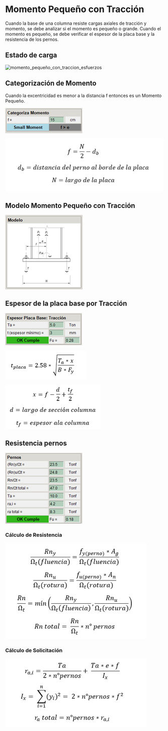 # **Momento Pequeño con Tracción**

Cuando la base de una columna resiste cargas axiales de tracción y momento, se debe analizar si el momento es pequeño o grande. Cuando el momento es pequeño, se debe verificar el espesor de la placa base y la resistencia de los pernos.

## **Estado de carga**

![momento_pequeño_con_traccion_esfuerzos](../images/anclajes/momento_pequeño_con_traccion_esfuerzos.png)

## **Categorización de Momento**

Cuando la excentricidad es menor a la distancia f entonces es un Momento Pequeño.

![categoriza_momento_small_moment_traccion](../images/anclajes/categoriza_momento_small_moment_traccion.png)

![distancia_f](../images/anclajes/distancia_f.png)

## **Modelo Momento Pequeño con Tracción**

![modelo_small_moment_tra](../images/anclajes/modelo_small_moment_tra.png)

## **Espesor de la placa base por Tracción**

![espesor_placa_base_traccion](../images/anclajes/espesor_placa_base_traccion.png)

![formula_espesor_placa_base_traccion_large_moment](../images/anclajes/formula_espesor_placa_base_traccion_large_moment.png)

![valor_x_traccion_large_moment](../images/anclajes/valor_x_traccion_large_moment.png)

## **Resistencia pernos**

![resistencia_pernos_sm_tra](../images/anclajes/resistencia_pernos_sm_tra.png)

### **Cálculo de Resistencia**
![formulas_resistencia_pernos](../images/anclajes/formulas_resistencia_pernos.png)

### **Cálculo de Solicitación**
![traccion_pernos_sm_tra](../images/anclajes/traccion_pernos_sm_tra.png)






